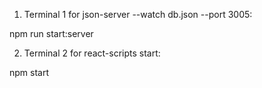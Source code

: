 1. Terminal 1 for json-server --watch db.json --port 3005:

npm run start:server

2. Terminal 2 for react-scripts start:

npm start

